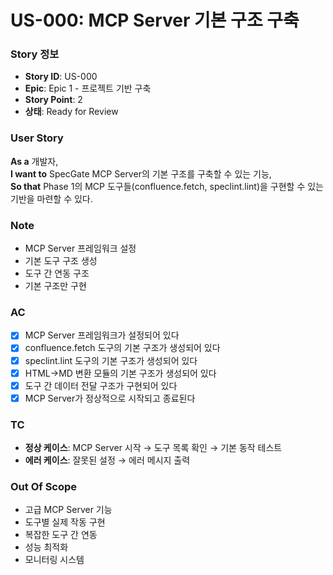 # US-000: MCP Server 기본 구조 구축

### Story 정보
- **Story ID**: US-000
- **Epic**: Epic 1 - 프로젝트 기반 구축
- **Story Point**: 2
- **상태**: Ready for Review

### User Story
**As a** 개발자,  
**I want to** SpecGate MCP Server의 기본 구조를 구축할 수 있는 기능,  
**So that** Phase 1의 MCP 도구들(confluence.fetch, speclint.lint)을 구현할 수 있는 기반을 마련할 수 있다.

### Note
- MCP Server 프레임워크 설정
- 기본 도구 구조 생성
- 도구 간 연동 구조
- 기본 구조만 구현

### AC
- [x] MCP Server 프레임워크가 설정되어 있다
- [x] confluence.fetch 도구의 기본 구조가 생성되어 있다
- [x] speclint.lint 도구의 기본 구조가 생성되어 있다
- [x] HTML→MD 변환 모듈의 기본 구조가 생성되어 있다
- [x] 도구 간 데이터 전달 구조가 구현되어 있다
- [x] MCP Server가 정상적으로 시작되고 종료된다

### TC
- **정상 케이스**: MCP Server 시작 → 도구 목록 확인 → 기본 동작 테스트
- **에러 케이스**: 잘못된 설정 → 에러 메시지 출력

### Out Of Scope
- 고급 MCP Server 기능
- 도구별 실제 작동 구현
- 복잡한 도구 간 연동
- 성능 최적화
- 모니터링 시스템
